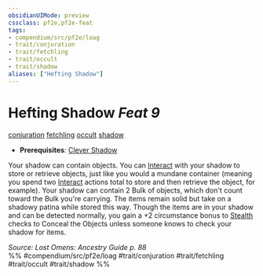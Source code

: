 ```yaml
---
obsidianUIMode: preview
cssclass: pf2e,pf2e-feat
tags:
- compendium/src/pf2e/loag
- trait/conjuration
- trait/fetchling
- trait/occult
- trait/shadow
aliases: ["Hefting Shadow"]
---
```

# Hefting Shadow  *Feat 9*  
[conjuration](/rules/traits/conjuration.md)  [fetchling](/rules/traits/fetchling-b2.md)  [occult](/rules/traits/occult.md)  [shadow](/rules/traits/shadow.md)  

- **Prerequisites**: [Clever Shadow](/compendium/feats/clever-shadow-loag.md)

Your shadow can contain objects. You can [Interact](/rules/actions/interact.md) with your shadow to store or retrieve objects, just like you would a mundane container (meaning you spend two [Interact](/rules/actions/interact.md) actions total to store and then retrieve the object, for example). Your shadow can contain 2 Bulk of objects, which don't count toward the Bulk you're carrying. The items remain solid but take on a shadowy patina while stored this way. Though the items are in your shadow and can be detected normally, you gain a +2 circumstance bonus to [Stealth](/compendium/skills.md#Stealth) checks to Conceal the Objects unless someone knows to check your shadow for items.

*Source: Lost Omens: Ancestry Guide p. 88*  
%% #compendium/src/pf2e/loag #trait/conjuration #trait/fetchling #trait/occult #trait/shadow %%